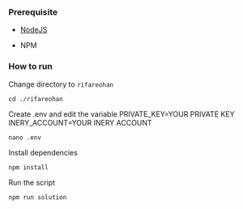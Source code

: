 ### Prerequisite

- [NodeJS](https://nodejs.org/en/)

- NPM



### How to run

Change directory to ```rifareohan```

```shell
cd ./rifareohan
```

Create .env and edit the variable
PRIVATE_KEY=YOUR PRIVATE KEY
INERY_ACCOUNT=YOUR INERY ACCOUNT

```shell
nano .env
```

Install dependencies

```shell
npm install
```

Run the script

```
npm run solution
```
